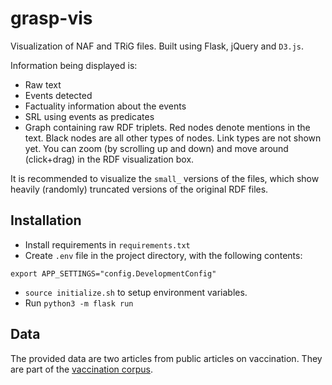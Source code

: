 # grasp-vis
Visualization of NAF and TRiG files. Built using Flask, jQuery and `D3.js`.

Information being displayed is:
- Raw text
- Events detected
- Factuality information about the events
- SRL using events as predicates
- Graph containing raw RDF triplets. Red nodes denote mentions in the text. Black nodes are all other types of nodes. Link types are not shown yet. You can zoom (by scrolling up and down) and move around (click+drag) in the RDF visualization box.

It is recommended to visualize the `small_` versions of the files, which show heavily (randomly) truncated versions of the original RDF files.

## Installation
- Install requirements in `requirements.txt`
- Create `.env` file in the project directory, with the following contents:
```
export APP_SETTINGS="config.DevelopmentConfig"
```
- `source initialize.sh` to setup environment variables.
- Run `python3 -m flask run`

## Data
The provided data are two articles from public articles on vaccination. They are part of the [vaccination corpus](https://vaccinationcorpus.wordpress.com/).
